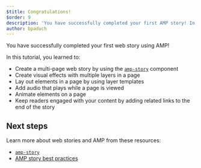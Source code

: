 ```yaml
---
$title: Congratulations!
$order: 9
description: 'You have successfully completed your first AMP story! In this tutorial, you learned to: - Create a multi-page story by using the amp-story component'
author: bpaduch
---
```


You have successfully completed your first web story using AMP!

In this tutorial, you learned to:

- Create a multi-page web story by using the [`amp-story`](../../../../documentation/components/reference/amp-story.md) component
- Create visual effects with multiple layers in a page
- Lay out elements in a page by using layer templates
- Add audio that plays while a page is viewed
- Animate elements on a page
- Keep readers engaged with your content by adding related links to the end of the story

## Next steps

Learn more about web stories and AMP from these resources:

- [`amp-story`](../../../../documentation/components/reference/amp-story.md)
- [AMP story best practices](../../../../documentation/guides-and-tutorials/start/create_successful_stories.md)
